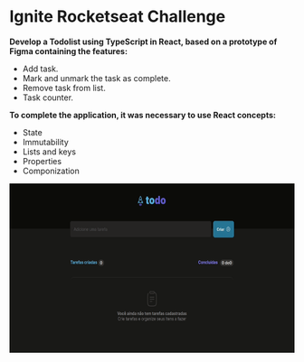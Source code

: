 # Ignite Rocketseat Challenge

**Develop a Todolist using TypeScript in React, based on a prototype of Figma containing the features:**

* Add task.
* Mark and unmark the task as complete.
* Remove task from list.
* Task counter.

**To complete the application, it was necessary to use React concepts:**
* State
* Immutability
* Lists and keys
* Properties
* Componization


<div align ="center">
  <img width="600" height="300"src="src/assets/todolist.gif" alt="">
</div>
